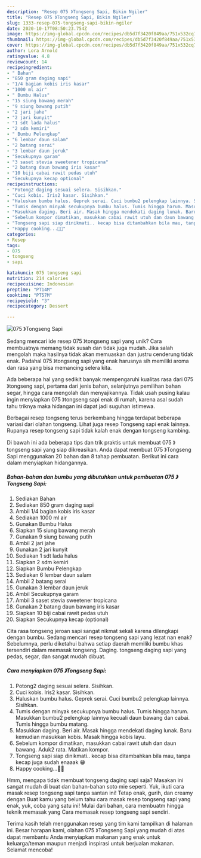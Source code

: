 ```yaml
---
description: "Resep 075 》Tongseng Sapi, Bikin Ngiler"
title: "Resep 075 》Tongseng Sapi, Bikin Ngiler"
slug: 1333-resep-075-tongseng-sapi-bikin-ngiler
date: 2020-10-17T08:50:23.754Z
image: https://img-global.cpcdn.com/recipes/db5d7f3420f849aa/751x532cq70/075-tongseng-sapi-foto-resep-utama.jpg
thumbnail: https://img-global.cpcdn.com/recipes/db5d7f3420f849aa/751x532cq70/075-tongseng-sapi-foto-resep-utama.jpg
cover: https://img-global.cpcdn.com/recipes/db5d7f3420f849aa/751x532cq70/075-tongseng-sapi-foto-resep-utama.jpg
author: Lora Arnold
ratingvalue: 4.8
reviewcount: 14
recipeingredient:
- " Bahan"
- "850 gram daging sapi"
- "1/4 bagian kobis iris kasar"
- "1000 ml air"
- " Bumbu Halus"
- "15 siung bawang merah"
- "9 siung bawang putih"
- "2 jari jahe"
- "2 jari kunyit"
- "1 sdt lada halus"
- "2 sdm kemiri"
- " Bumbu Pelengkap"
- "6 lembar daun salam"
- "2 batang serai"
- "3 lembar daun jeruk"
- "Secukupnya garam"
- "3 saset stevia sweetener tropicana"
- "2 batang daun bawang iris kasar"
- "10 biji cabai rawit pedas utuh"
- "Secukupnya kecap optional"
recipeinstructions:
- "Potong2 daging sesuai selera. Sisihkan."
- "Cuci kobis. Iris2 kasar. Sisihkan."
- "Haluskan bumbu halus. Geprek serai. Cuci bumbu2 pelengkap lainnya. Sisihkan."
- "Tumis dengan minyak secukupnya bumbu halus. Tumis hingga harum. Masukkan bumbu2 pelengkap lainnya kecuali daun bawang dan cabai. Tumis hingga bumbu matang."
- "Masukkan daging. Beri air. Masak hingga mendekati daging lunak. Baru kemudian masukkan kobis. Masak hingga kobis layu."
- "Sebelum kompor dimatikan, masukkan cabai rawit utuh dan daun bawang. Aduk2 rata. Matikan kompor."
- "Tongseng sapi siap dinikmati.. kecap bisa ditambahkan bila mau, tanpa kecap juga sudah enaaak 😁"
- "Happy cooking...🥰🤗"
categories:
- Resep
tags:
- 075
- tongseng
- sapi

katakunci: 075 tongseng sapi 
nutrition: 214 calories
recipecuisine: Indonesian
preptime: "PT14M"
cooktime: "PT57M"
recipeyield: "3"
recipecategory: Dessert

---
```



![075 》Tongseng Sapi](https://img-global.cpcdn.com/recipes/db5d7f3420f849aa/751x532cq70/075-tongseng-sapi-foto-resep-utama.jpg)

Sedang mencari ide resep 075 》tongseng sapi yang unik? Cara membuatnya memang tidak susah dan tidak juga mudah. Jika salah mengolah maka hasilnya tidak akan memuaskan dan justru cenderung tidak enak. Padahal 075 》tongseng sapi yang enak harusnya sih memiliki aroma dan rasa yang bisa memancing selera kita.

Ada beberapa hal yang sedikit banyak mempengaruhi kualitas rasa dari 075 》tongseng sapi, pertama dari jenis bahan, selanjutnya pemilihan bahan segar, hingga cara mengolah dan menyajikannya. Tidak usah pusing kalau ingin menyiapkan 075 》tongseng sapi enak di rumah, karena asal sudah tahu triknya maka hidangan ini dapat jadi suguhan istimewa.

Berbagai resep tongseng terus berkembang hingga terdapat beberapa variasi dari olahan tongseng. Lihat juga resep Tongseng sapi enak lainnya. Rupanya resep tongseng sapi tidak kalah enak dengan tongseng kambing.


Di bawah ini ada beberapa tips dan trik praktis untuk membuat 075 》tongseng sapi yang siap dikreasikan. Anda dapat membuat 075 》Tongseng Sapi menggunakan 20 bahan dan 8 tahap pembuatan. Berikut ini cara dalam menyiapkan hidangannya.

<!--inarticleads1-->

##### Bahan-bahan dan bumbu yang dibutuhkan untuk pembuatan 075 》Tongseng Sapi:

1. Sediakan  Bahan
1. Sediakan 850 gram daging sapi
1. Ambil 1/4 bagian kobis iris kasar
1. Sediakan 1000 ml air
1. Gunakan  Bumbu Halus
1. Siapkan 15 siung bawang merah
1. Gunakan 9 siung bawang putih
1. Ambil 2 jari jahe
1. Gunakan 2 jari kunyit
1. Sediakan 1 sdt lada halus
1. Siapkan 2 sdm kemiri
1. Siapkan  Bumbu Pelengkap
1. Sediakan 6 lembar daun salam
1. Ambil 2 batang serai
1. Gunakan 3 lembar daun jeruk
1. Ambil Secukupnya garam
1. Ambil 3 saset stevia sweetener tropicana
1. Gunakan 2 batang daun bawang iris kasar
1. Siapkan 10 biji cabai rawit pedas utuh
1. Siapkan Secukupnya kecap (optional)


Cita rasa tongseng jeroan sapi sangat nikmat sekali karena dilengkapi dengan bumbu. Sedang mencari resep tongseng sapi yang lezat nan enak? Sebelumnya, perlu diketahui bahwa setiap daerah memiliki bumbu khas tersendiri dalam memasak tongseng. Daging. tongseng daging sapi yang pedas, segar, dan sangat mudah dibuat. 

<!--inarticleads2-->

##### Cara menyiapkan 075 》Tongseng Sapi:

1. Potong2 daging sesuai selera. Sisihkan.
1. Cuci kobis. Iris2 kasar. Sisihkan.
1. Haluskan bumbu halus. Geprek serai. Cuci bumbu2 pelengkap lainnya. Sisihkan.
1. Tumis dengan minyak secukupnya bumbu halus. Tumis hingga harum. Masukkan bumbu2 pelengkap lainnya kecuali daun bawang dan cabai. Tumis hingga bumbu matang.
1. Masukkan daging. Beri air. Masak hingga mendekati daging lunak. Baru kemudian masukkan kobis. Masak hingga kobis layu.
1. Sebelum kompor dimatikan, masukkan cabai rawit utuh dan daun bawang. Aduk2 rata. Matikan kompor.
1. Tongseng sapi siap dinikmati.. kecap bisa ditambahkan bila mau, tanpa kecap juga sudah enaaak 😁
1. Happy cooking...🥰🤗


Hmm, mengapa tidak membuat tongseng daging sapi saja? Masakan ini sangat mudah di buat dan bahan-bahan soto mie seperti. Yuk, ikuti cara masak resep tongseng sapi tanpa santan ini! Tetap enak, gurih, dan creamy dengan Buat kamu yang belum tahu cara masak resep tongseng sapi yang enak, yuk, coba yang satu ini! Mulai dari bahan, cara membuatm hingga teknik memasak yang Cara memasak resep tongseng sapi sendiri. 

Terima kasih telah menggunakan resep yang tim kami tampilkan di halaman ini. Besar harapan kami, olahan 075 》Tongseng Sapi yang mudah di atas dapat membantu Anda menyiapkan makanan yang enak untuk keluarga/teman maupun menjadi inspirasi untuk berjualan makanan. Selamat mencoba!
